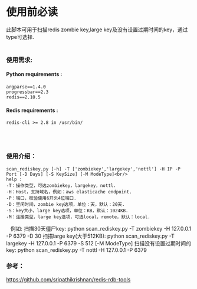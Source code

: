 使用前必读
===========

此脚本可用于扫描redis zombie key,large key及没有设置过期时间的key，通过type可选择.
<br/> 
<br/> 

### 使用需求:
#### Python requirements : 
    argparse==1.4.0
    progressbar==2.3
    redis==2.10.5
#### Redis requirements :
    redis-cli >= 2.8 in /usr/bin/
<br/> 
<br/> 

### 使用介绍：
    scan_rediskey.py [-h] -T ['zombiekey','largekey','nottl'] -H IP -P Port [-D Days] [-S KeySize] [-M ModeType]<br/> 
    help :
    -T：操作类型，可选zombiekey，largekey，nottl.
    -H：Host，支持域名，例如：aws elasticache endpoint.
    -P：端口，校验使用6开头4位端口.
    -D：空闲时间，zombie key选项，单位：天，默认：20天.
    -S：key大小，large key选项，单位：KB，默认：1024KB.
    -M：连接类型，large key选项，可选local，remote，默认：local.
  
  例如:
  扫描30天僵尸key:
    python scan_rediskey.py -T zombiekey -H 127.0.0.1 -P 6379 -D 30
  扫描large key(大于512KB):
    python scan_rediskey.py -T largekey -H 127.0.0.1 -P 6379 -S 512 [-M ModeType]
  扫描没有设置过期时间的key:
    python scan_rediskey.py -T nottl -H 127.0.0.1 -P 6379



### 参考：
  https://github.com/sripathikrishnan/redis-rdb-tools
